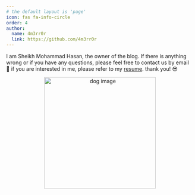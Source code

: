 ```yaml
---
# the default layout is 'page'
icon: fas fa-info-circle
order: 4
author:
  name: 4m3rr0r
  link: https://github.com/4m3rr0r 
---
```


I am Sheikh Mohammad Hasan, the owner of the blog. If there is anything wrong or if you have any questions, please feel free to contact us by email 🙂
if you are interested in me, please refer to my [resume](https://duckduckgo.com).
thank you! 😎
 
 
<center>

<img src="https://i.ibb.co/xYZH8Jf/Kakao-Talk-Photo-2022-09-30-10-21-35.jpg" alt="dog image" width="300" height="300">

</center>

